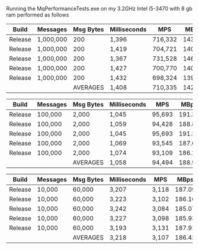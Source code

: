 Running the MqPerformanceTests.exe on my 3.2GHz Intel i5-3470 with 8 gb ram performed as follows

|   Build |   Messages | Msg Bytes | Milliseconds |        MPS |     MBps |
|---------|------------|-----------|--------------|------------|----------|
| Release |  1,000,000 |       200 |        1,396 |    716,332 |   143.27 |
| Release |  1,000,000 |       200 |        1,419 |    704,721 |   140.94 |
| Release |  1,000,000 |       200 |        1,367 |    731,528 |   146.31 |
| Release |  1,000,000 |       200 |        1,427 |    700,770 |   140.15 |
| Release |  1,000,000 |       200 |        1,432 |    698,324 |   139.66 |
|         |            |  AVERAGES |        1,408 |    710,335 |   142.07 |

|   Build |   Messages | Msg Bytes | Milliseconds |        MPS |     MBps |
|---------|------------|-----------|--------------|------------|----------|
| Release |    100,000 |     2,000 |        1,045 |     95,693 |   191.39 |
| Release |    100,000 |     2,000 |        1,059 |     94,428 |   188.86 |
| Release |    100,000 |     2,000 |        1,045 |     95,693 |   191.39 |
| Release |    100,000 |     2,000 |        1,069 |     93,545 |   187.09 |
| Release |    100,000 |     2,000 |        1,074 |     93,109 |   186.22 |
|         |            |  AVERAGES |        1,058 |     94,494 |   188.99 |

|   Build |   Messages | Msg Bytes | Milliseconds |        MPS |     MBps |
|---------|------------|-----------|--------------|------------|----------|
| Release |     10,000 |    60,000 |        3,207 |      3,118 |   187.09 |
| Release |     10,000 |    60,000 |        3,223 |      3,102 |   186.16 |
| Release |     10,000 |    60,000 |        3,242 |      3,084 |   185.07 |
| Release |     10,000 |    60,000 |        3,227 |      3,098 |   185.93 |
| Release |     10,000 |    60,000 |        3,193 |      3,131 |   187.91 |
|         |            |  AVERAGES |        3,218 |      3,107 |   186.43 |